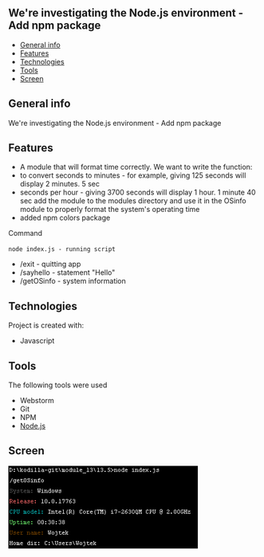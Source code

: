 ## We're investigating the Node.js environment - Add npm package
* [General info](#general-info)
* [Features](#features)
* [Technologies](#technologies)
* [Tools](#tools)
* [Screen](#screen)

## General info
We're investigating the Node.js environment - Add npm package

## Features
* A module that will format time correctly. We want to write the function:
* to convert seconds to minutes - for example, giving 125 seconds will display 2 minutes. 5 sec
* seconds per hour - giving 3700 seconds will display 1 hour. 1 minute 40 sec
  add the module to the modules directory and use it in the OSinfo module to properly format the system's 
  operating time
* added npm colors package

Command

<code>node index.js - running script</code>
* /exit - quitting app
* /sayhello - statement "Hello"
* /getOSinfo - system information


## Technologies
Project is created with:
* Javascript

## Tools
The following tools were used
* Webstorm
* Git
* NPM
* <a href="https://nodejs.org/en/">Node.js</a>

## Screen 
![Screen](https://github.com/wojtekboj/module_13-13.5/blob/master/images/screencapture.png)